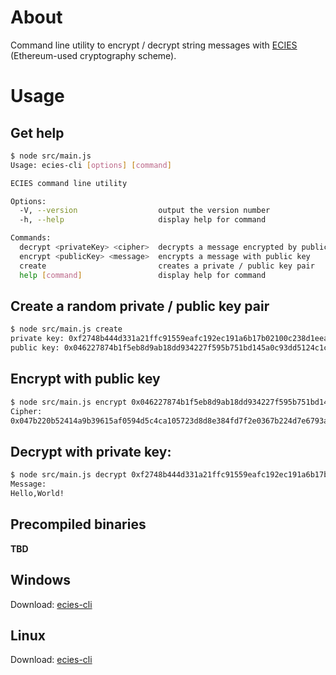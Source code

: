 # About

Command line utility to encrypt / decrypt string messages with [ECIES](https://en.wikipedia.org/wiki/Integrated_Encryption_Scheme) (Ethereum-used cryptography scheme).

# Usage

## Get help

```bash
$ node src/main.js
Usage: ecies-cli [options] [command]

ECIES command line utility

Options:
  -V, --version                  output the version number
  -h, --help                     display help for command

Commands:
  decrypt <privateKey> <cipher>  decrypts a message encrypted by public key
  encrypt <publicKey> <message>  encrypts a message with public key
  create                         creates a private / public key pair
  help [command]                 display help for command
```

## Create a random private / public key pair

```bash
$ node src/main.js create
private key: 0xf2748b444d331a21ffc91559eafc192ec191a6b17b02100c238d1eea389a6e87
public key: 0x046227874b1f5eb8d9ab18dd934227f595b751bd145a0c93dd5124c1c8605f573e6551a5c1ee94c7b57c6de81a7c10d9e658cda771cd801f3ef6b7cdcf7de06985
```

## Encrypt with public key

```bash
$ node src/main.js encrypt 0x046227874b1f5eb8d9ab18dd934227f595b751bd145a0c93dd5124c1c8605f573e6551a5c1ee94c7b57c6de81a7c10d9e658cda771cd801f3ef6b7cdcf7de06985 Hello,World!
Cipher:
0x047b220b52414a9b39615af0594d5c4ca105723d8d8e384fd7f2e0367b224d7e6793a20b6b1524a8e9cbf9621bfcb1a85fb916ded67f967c033b6aaff1ad21896dc52b322bea743568929f8f82e21ecd86c547b6089ea27dd57d5cbc16a9b2ab195d1e62f1600cc3c2bd1f760d8c66b98b4065cdc73ab9ff9d3358136a
```

## Decrypt with private key:

```bash
$ node src/main.js decrypt 0xf2748b444d331a21ffc91559eafc192ec191a6b17b02100c238d1eea389a6e87 0x047b220b52414a9b39615af0594d5c4ca105723d8d8e384fd7f2e0367b224d7e6793a20b6b1524a8e9cbf9621bfcb1a85fb916ded67f967c033b6aaff1ad21896dc52b322bea743568929f8f82e21ecd86c547b6089ea27dd57d5cbc16a9b2ab195d1e62f1600cc3c2bd1f760d8c66b98b4065cdc73ab9ff9d3358136a
Message:
Hello,World!
```

## Precompiled binaries

**TBD**

## Windows

Download: [ecies-cli]()

## Linux

Download: [ecies-cli]()
